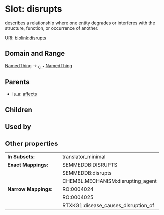 
# Slot: disrupts


describes a relationship where one entity degrades or interferes with the structure, function, or occurrence of another.

URI: [biolink:disrupts](https://w3id.org/biolink/vocab/disrupts)


## Domain and Range

[NamedThing](NamedThing.md) &#8594;  <sub>0..\*</sub> [NamedThing](NamedThing.md)

## Parents

 *  is_a: [affects](affects.md)

## Children


## Used by


## Other properties

|  |  |  |
| --- | --- | --- |
| **In Subsets:** | | translator_minimal |
| **Exact Mappings:** | | SEMMEDDB:DISRUPTS |
|  | | SEMMEDDB:disrupts |
|  | | CHEMBL.MECHANISM:disrupting_agent |
| **Narrow Mappings:** | | RO:0004024 |
|  | | RO:0004025 |
|  | | RTXKG1:disease_causes_disruption_of |

